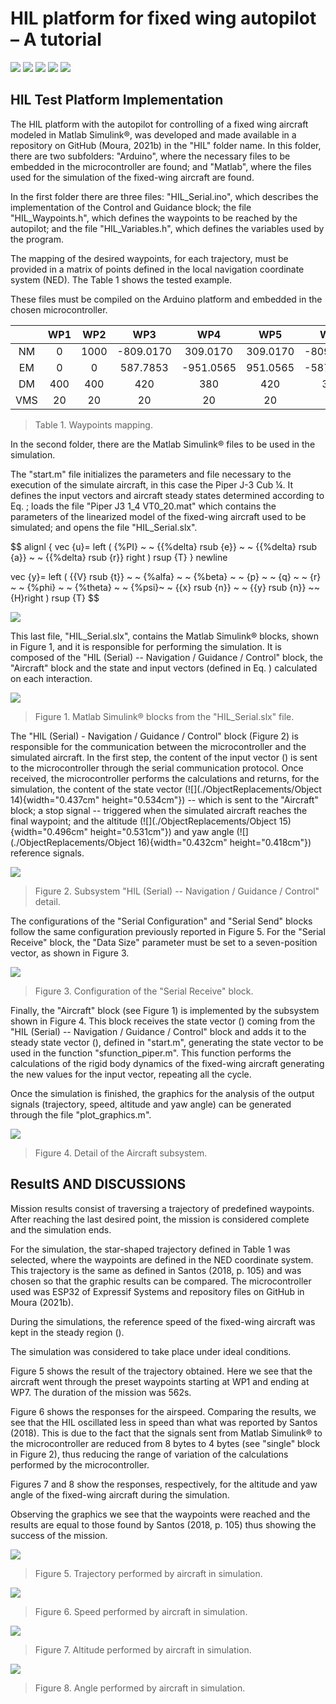 # HIL platform for fixed wing autopilot – A tutorial

![](https://img.shields.io/github/stars/MouraWM/HIL-platform-fixed-wing-autopilot.svg) ![](https://img.shields.io/github/forks/MouraWM/HIL-platform-fixed-wing-autopilot.svg) ![](https://https://img.shields.io/github/release/MouraWM/HIL-platform-fixed-wing-autopilot.svg) ![](https://img.shields.io/github/issues/MouraWM/HIL-platform-fixed-wing-autopilot.svg) ![](https://img.shields.io/github/bower/MouraWM/HIL-platform-fixed-wing-autopilot.svg)

## HIL Test Platform Implementation

The HIL platform with the autopilot for controlling of a fixed wing
aircraft modeled in Matlab Simulink®, was developed and made available
in a repository on GitHub (Moura, 2021b) in the \"HIL\" folder name. In
this folder, there are two subfolders: "Arduino", where the necessary
files to be embedded in the microcontroller are found; and "Matlab",
where the files used for the simulation of the fixed-wing aircraft are
found.

In the first folder there are three files: "HIL\_Serial.ino", which
describes the implementation of the Control and Guidance block; the file
"HIL\_Waypoints.h", which defines the waypoints to be reached by the
autopilot; and the file "HIL\_Variables.h", which defines the variables
used by the program.

The mapping of the desired waypoints, for each trajectory, must be
provided in a matrix of points defined in the local navigation
coordinate system (NED). The Table 1 shows the tested example.

These files must be compiled on the Arduino platform and embedded in the
chosen microcontroller.

|     | WP1 | WP2 | WP3 | WP4 | WP5 | WP6 | WP7 |
|:---:|:---:|:---:|:---:|:---:|:---:|:---:|:---:|
|NM   |0|1000|-809.0170|309.0170|309.0170|-809.0170|1000|
|EM   |0|0|587.7853|-951.0565|951.0565|-587.7853|0|
|DM   |400|400|420|380|420|380|400|
|VMS  |20|20|20|20|20|20|20|
> Table 1. Waypoints mapping.

In the second folder, there are the Matlab Simulink® files to be used in
the simulation.

The "start.m" file initializes the parameters and file necessary to the
execution of the simulate aircraft, in this case the Piper J-3 Cub ¼. It
defines the input vectors and aircraft steady states determined
according to Eq. ; loads the file "Piper J3 1\_4 VT0\_20.mat" which
contains the parameters of the linearized model of the fixed-wing
aircraft used to be simulated; and opens the file "HIL\_Serial.slx".

$$
alignl { vec {u}= left ( {%PI} ~ ~ {{%delta} rsub {e}} ~ ~ {{%delta} rsub {a}} ~ ~ {{%delta} rsub {r}} right ) rsup {T} } newline


vec {y}= left ( {{V} rsub {t}} ~ ~ {%alfa}  ~ ~ {%beta}  ~ ~ {p}  ~ ~ {q} ~ ~ {r} ~ ~ {%phi} ~ ~ {%theta} ~ ~ {%psi}~ ~ {{x} rsub {n}} ~ ~ {{y} rsub {n}} ~~ {H}right ) rsup {T}
$$

![](https://github.com/MouraWM/HIL-platform-fixed-wing-autopilot/blob/main/images/Fig26.png)

This last file, "HIL\_Serial.slx", contains the Matlab Simulink® blocks,
shown in Figure 1, and it is responsible for performing the simulation.
It is composed of the "HIL (Serial) -- Navigation / Guidance / Control"
block, the "Aircraft" block and the state and input vectors (defined in
Eq. ) calculated on each interaction.

![](https://github.com/MouraWM/HIL-platform-fixed-wing-autopilot/blob/main/images/Fig18.png)
> Figure 1. Matlab Simulink® blocks from the
"HIL\_Serial.slx" file.

The "HIL (Serial) - Navigation / Guidance / Control" block (Figure 2) is
responsible for the communication between the microcontroller and the
simulated aircraft. In the first step, the content of the input vector
() is sent to the microcontroller through the serial communication
protocol. Once received, the microcontroller performs the calculations
and returns, for the simulation, the content of the state vector
(![](./ObjectReplacements/Object 14){width="0.437cm" height="0.534cm"})
-- which is sent to the \"Aircraft\" block; a stop signal -- triggered
when the simulated aircraft reaches the final waypoint; and the altitude
(![](./ObjectReplacements/Object 15){width="0.496cm" height="0.531cm"})
and yaw angle (![](./ObjectReplacements/Object 16){width="0.432cm"
height="0.418cm"}) reference signals.

![](https://github.com/MouraWM/HIL-platform-fixed-wing-autopilot/blob/main/images/Fig19.png)
> Figure 2. Subsystem "HIL (Serial) -- Navigation / Guidance
/ Control" detail.

The configurations of the "Serial Configuration" and "Serial Send"
blocks follow the same configuration previously reported in Figure 5.
For the "Serial Receive" block, the "Data Size" parameter must be set to
a seven-position vector, as shown in Figure 3.

![](https://github.com/MouraWM/HIL-platform-fixed-wing-autopilot/blob/main/images/Fig20.png)
> Figure 3. Configuration of the "Serial Receive" block.

Finally, the "Aircraft" block (see Figure 1) is implemented by the
subsystem shown in Figure 4. This block receives the state vector ()
coming from the "HIL (Serial) -- Navigation / Guidance / Control" block
and adds it to the steady state vector (), defined in "start.m",
generating the state vector to be used in the function
"sfunction\_piper.m". This function performs the calculations of the
rigid body dynamics of the fixed-wing aircraft generating the new values
for the input vector, repeating all the cycle.

Once the simulation is finished, the graphics for the analysis of the
output signals (trajectory, speed, altitude and yaw angle) can be
generated through the file \"plot\_graphics.m\".

![](https://github.com/MouraWM/HIL-platform-fixed-wing-autopilot/blob/main/images/Fig21.png)
> Figure 4. Detail of the Aircraft subsystem.

## ResultS AND DISCUSSIONS

Mission results consist of traversing a trajectory of predefined
waypoints. After reaching the last desired point, the mission is
considered complete and the simulation ends.

For the simulation, the star-shaped trajectory defined in Table 1 was
selected, where the waypoints are defined in the NED coordinate system.
This trajectory is the same as defined in Santos (2018, p. 105) and was
chosen so that the graphic results can be compared. The microcontroller
used was ESP32 of Expressif Systems and repository files on GitHub in
Moura (2021b).

During the simulations, the reference speed of the fixed-wing aircraft
was kept in the steady region ().

The simulation was considered to take place under ideal conditions.

Figure 5 shows the result of the trajectory obtained. Here we see that
the aircraft went through the preset waypoints starting at WP1 and
ending at WP7. The duration of the mission was 562s.

Figure 6 shows the responses for the airspeed. Comparing the results, we
see that the HIL oscillated less in speed than what was reported by
Santos (2018). This is due to the fact that the signals sent from Matlab
Simulink® to the microcontroller are reduced from 8 bytes to 4 bytes
(see \"single\" block in Figure 2), thus reducing the range of variation
of the calculations performed by the microcontroller.

Figures 7 and 8 show the responses, respectively, for the altitude and
yaw angle of the fixed-wing aircraft during the simulation.

Observing the graphics we see that the waypoints were reached and the
results are equal to those found by Santos (2018, p. 105) thus showing
the success of the mission.

![](https://github.com/MouraWM/HIL-platform-fixed-wing-autopilot/blob/main/images/Fig22.png)
> Figure 5. Trajectory performed by aircraft in simulation.

![](https://github.com/MouraWM/HIL-platform-fixed-wing-autopilot/blob/main/images/Fig23.png)
> Figure 6. Speed performed by aircraft in simulation. 

![](https://github.com/MouraWM/HIL-platform-fixed-wing-autopilot/blob/main/images/Fig24.png)
> Figure 7. Altitude performed by aircraft in simulation. 

![](https://github.com/MouraWM/HIL-platform-fixed-wing-autopilot/blob/main/images/Fig25.png)
> Figure 8. Angle performed by aircraft in simulation.
